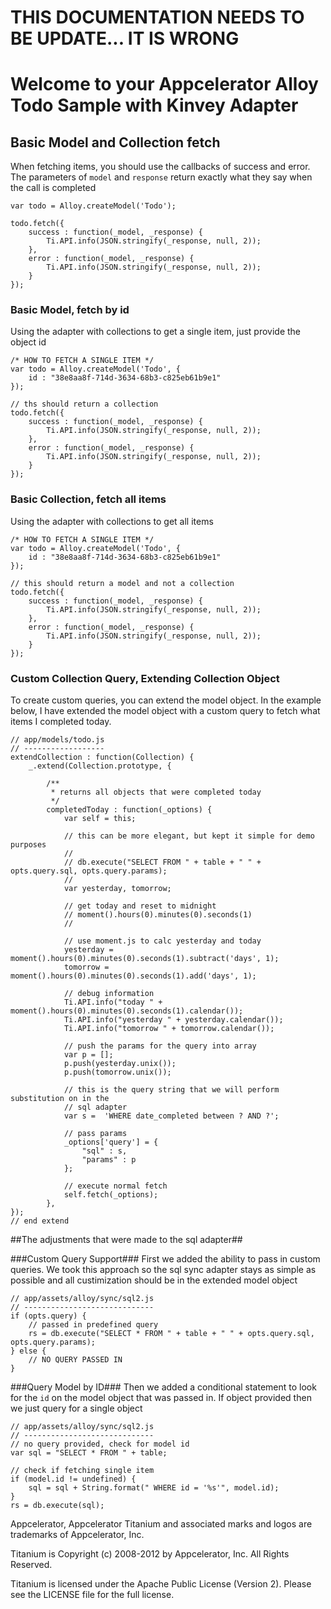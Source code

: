 # THIS DOCUMENTATION NEEDS TO BE UPDATE... IT IS WRONG

# Welcome to your Appcelerator Alloy Todo Sample with Kinvey Adapter #

## Basic Model and Collection fetch ##

When fetching items, you should use the callbacks of success and error. The parameters
of `model` and `response` return exactly what they say when the call is completed

	var todo = Alloy.createModel('Todo');
	
	todo.fetch({
		success : function(_model, _response) {
		    Ti.API.info(JSON.stringify(_response, null, 2));
		},
		error : function(_model, _response) {
		    Ti.API.info(JSON.stringify(_response, null, 2));
		}
	});

### Basic Model, fetch by id ###
Using the adapter with collections to get a single item, just provide the object id

	/* HOW TO FETCH A SINGLE ITEM */
	var todo = Alloy.createModel('Todo', {
	    id : "38e8aa8f-714d-3634-68b3-c825eb61b9e1"
	});
	
	// ths should return a collection
	todo.fetch({
		success : function(_model, _response) {
		    Ti.API.info(JSON.stringify(_response, null, 2));
		},
		error : function(_model, _response) {
		    Ti.API.info(JSON.stringify(_response, null, 2));
		}
	});


### Basic Collection, fetch all items ###
Using the adapter with collections to get all items

	/* HOW TO FETCH A SINGLE ITEM */
	var todo = Alloy.createModel('Todo', {
	    id : "38e8aa8f-714d-3634-68b3-c825eb61b9e1"
	});
	
	// this should return a model and not a collection
	todo.fetch({
		success : function(_model, _response) {
		    Ti.API.info(JSON.stringify(_response, null, 2));
		},
		error : function(_model, _response) {
		    Ti.API.info(JSON.stringify(_response, null, 2));
		}
	});

### Custom Collection Query, Extending Collection Object ###
To create custom queries, you can extend the model object. In the example below,
I have extended the model object with a custom query to fetch what items I completed
today.

	// app/models/todo.js
	// ------------------
	extendCollection : function(Collection) {
		_.extend(Collection.prototype, {

	        /**
	         * returns all objects that were completed today
	         */
	        completedToday : function(_options) { 
	            var self = this;

	            // this can be more elegant, but kept it simple for demo purposes
	            //
	            // db.execute("SELECT FROM " + table + " " + opts.query.sql, opts.query.params);
	            //
	            var yesterday, tomorrow;

	            // get today and reset to midnight
				// moment().hours(0).minutes(0).seconds(1)
				//
				
				// use moment.js to calc yesterday and today
	            yesterday = moment().hours(0).minutes(0).seconds(1).subtract('days', 1);
	            tomorrow = moment().hours(0).minutes(0).seconds(1).add('days', 1);

	            // debug information
	            Ti.API.info("today " + moment().hours(0).minutes(0).seconds(1).calendar());
	            Ti.API.info("yesterday " + yesterday.calendar());
	            Ti.API.info("tomorrow " + tomorrow.calendar());

				// push the params for the query into array
	            var p = [];
	            p.push(yesterday.unix());
	            p.push(tomorrow.unix());
				
				// this is the query string that we will perform substitution on in the 
				// sql adapter
				var s =  'WHERE date_completed between ? AND ?';
				
	            // pass params
	            _options['query'] = {
	                "sql" : s,
	                "params" : p
	            };
				
				// execute normal fetch
	            self.fetch(_options);
	        },
    });
    // end extend


##The adjustments that were made to the sql adapter##

###Custom Query Support###
First we added the ability to pass in custom queries. We took this approach so the sql sync adapter stays as simple as possible and all custimization should be in the extended
model object

	// app/assets/alloy/sync/sql2.js
	// -----------------------------
	if (opts.query) {
	    // passed in predefined query
	    rs = db.execute("SELECT * FROM " + table + " " + opts.query.sql, opts.query.params);
	} else {
		// NO QUERY PASSED IN
	}

###Query Model by ID###
Then we added a conditional statement to look for the `id` on the model object that was passed in. If object provided then we just query for a single object

	// app/assets/alloy/sync/sql2.js
	// -----------------------------
	// no query provided, check for model id
	var sql = "SELECT * FROM " + table;

	// check if fetching single item
	if (model.id != undefined) {
	    sql = sql + String.format(" WHERE id = '%s'", model.id);
	}
	rs = db.execute(sql);

Appcelerator, Appcelerator Titanium and associated marks and logos are 
trademarks of Appcelerator, Inc. 

Titanium is Copyright (c) 2008-2012 by Appcelerator, Inc. All Rights Reserved.

Titanium is licensed under the Apache Public License (Version 2). Please
see the LICENSE file for the full license.

